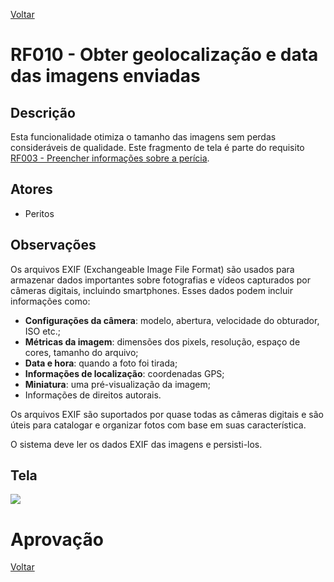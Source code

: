 [Voltar](../req_fun.md)

# RF010 - Obter geolocalização e data das imagens enviadas

## Descrição

Esta funcionalidade otimiza o tamanho das imagens sem perdas consideráveis de qualidade.
Este fragmento de tela é parte do requisito [RF003 - Preencher informações sobre a perícia](rf003.md).

## Atores

- Peritos

## Observações

Os arquivos EXIF (Exchangeable Image File Format) são usados para armazenar dados importantes sobre fotografias e vídeos capturados por câmeras digitais, incluindo smartphones. Esses dados podem incluir informações como:

- **Configurações da câmera**: modelo, abertura, velocidade do obturador, ISO etc.;
- **Métricas da imagem**: dimensões dos pixels, resolução, espaço de cores, tamanho do arquivo;
- **Data e hora**: quando a foto foi tirada;
- **Informações de localização**: coordenadas GPS;
- **Miniatura**: uma pré-visualização da imagem;
- Informações de direitos autorais.

Os arquivos EXIF são suportados por quase todas as câmeras digitais e são úteis para catalogar e organizar fotos com base em suas característica.

O sistema deve ler os dados EXIF das imagens e persisti-los.

## Tela

[![](https://img.plantuml.biz/plantuml/svg/dPBDJW8n58Ntaymxt8JTB9W1_45Y3E14GjG4Wt5ZbDJs0WsTTcoBG1YUneKhdc9Up1b-9HeJlLsTddk-DhctRYpHrX1XNUVSs9d02zV9PSZ9G9C8vgu3q2HqDD1gBDcb4af3eN-IdMFNMMGfVnSRSHcJFCHY3gKWS1tBhK1eI9mI3KpHSOJIAjSP8c6euRPpst8TIcBBbOGkDnOZ0WoXWpfTKaus7QjFh6l-x7dX5cI0P6XbQfwtxyYhU2ZdXKETLvjb1DxdbAGVwRk21Evvh3Pc0Y4QgldQolKDbwFlaBkW7FGQpVOsrOx80AEDU2DYZ53QgA6rfkRxECKe5bYaAYg-QBzo59oLAzNnRFAAav_urTDUwxgxvNV2gwsLG0E4aWEWACH_-G_fag62FVFhHGA6PMVd_Vc5nQz3UOG6upGRVBOQkua-xNiMg_MgesJvFdu2)](https://editor.plantuml.com/uml/dPBDJW8n58Ntaymxt8JTB9W1_45Y3E14GjG4Wt5ZbDJs0WsTTcoBG1YUneKhdc9Up1b-9HeJlLsTddk-DhctRYpHrX1XNUVSs9d02zV9PSZ9G9C8vgu3q2HqDD1gBDcb4af3eN-IdMFNMMGfVnSRSHcJFCHY3gKWS1tBhK1eI9mI3KpHSOJIAjSP8c6euRPpst8TIcBBbOGkDnOZ0WoXWpfTKaus7QjFh6l-x7dX5cI0P6XbQfwtxyYhU2ZdXKETLvjb1DxdbAGVwRk21Evvh3Pc0Y4QgldQolKDbwFlaBkW7FGQpVOsrOx80AEDU2DYZ53QgA6rfkRxECKe5bYaAYg-QBzo59oLAzNnRFAAav_urTDUwxgxvNV2gwsLG0E4aWEWACH_-G_fag62FVFhHGA6PMVd_Vc5nQz3UOG6upGRVBOQkua-xNiMg_MgesJvFdu2)

# Aprovação

[Voltar](../req_fun.md)

